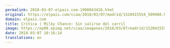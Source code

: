 ```yaml
---
permalink: 2018-03-07-elpais.com-1908043426.html
original: https://elpais.com/ccaa/2018/03/07/madrid/1520415554_509960.html#?ref=rss&format=simple&link=link
domain: elpais.com
title: Crítica | Milky Chance: Sin salirse del carril
image: https://ep00.epimg.net/ccaa/imagenes/2018/03/07/madrid/1520415554_509960_1520415845_rrss_normal.jpg
date: 2018-03-07 10:16:14
translations: en
---
```


